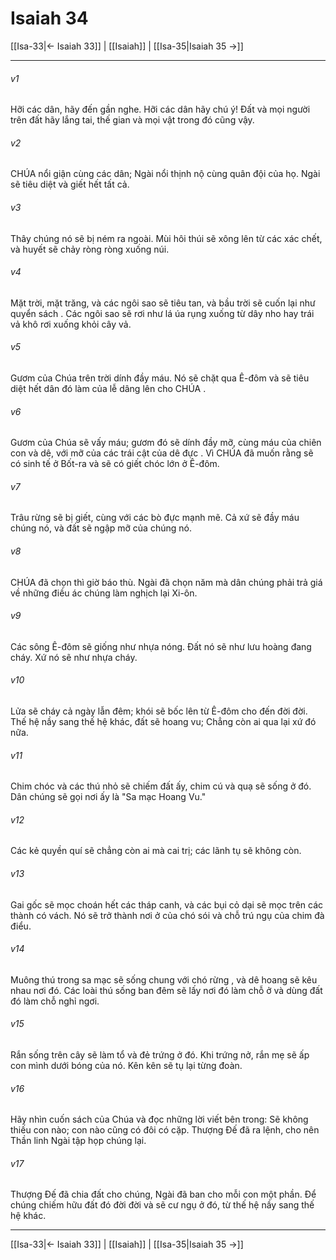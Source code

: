 # Isaiah 34

[[Isa-33|← Isaiah 33]] | [[Isaiah]] | [[Isa-35|Isaiah 35 →]]
***



###### v1 
Hỡi các dân, hãy đến gần nghe. Hỡi các dân hãy chú ý! Đất và mọi người trên đất hãy lắng tai, thế gian và mọi vật trong đó cũng vậy. 

###### v2 
CHÚA nổi giận cùng các dân; Ngài nổi thịnh nộ cùng quân đội của họ. Ngài sẽ tiêu diệt và giết hết tất cả. 

###### v3 
Thây chúng nó sẽ bị ném ra ngoài. Mùi hôi thúi sẽ xông lên từ các xác chết, và huyết sẽ chảy ròng ròng xuống núi. 

###### v4 
Mặt trời, mặt trăng, và các ngôi sao sẽ tiêu tan, và bầu trời sẽ cuốn lại như quyển sách . Các ngôi sao sẽ rơi như lá úa rụng xuống từ dây nho hay trái vả khô rơi xuống khỏi cây vả. 

###### v5 
Gươm của Chúa trên trời dính đầy máu. Nó sẽ chặt qua Ê-đôm và sẽ tiêu diệt hết dân đó làm của lễ dâng lên cho CHÚA . 

###### v6 
Gươm của Chúa sẽ vấy máu; gươm đó sẽ dính đầy mỡ, cùng máu của chiên con và dê, với mỡ của các trái cật của dê đực . Vì CHÚA đã muốn rằng sẽ có sinh tế ở Bốt-ra và sẽ có giết chóc lớn ở Ê-đôm. 

###### v7 
Trâu rừng sẽ bị giết, cùng với các bò đực mạnh mẽ. Cả xứ sẽ đầy máu chúng nó, và đất sẽ ngập mỡ của chúng nó. 

###### v8 
CHÚA đã chọn thì giờ báo thù. Ngài đã chọn năm mà dân chúng phải trả giá về những điều ác chúng làm nghịch lại Xi-ôn. 

###### v9 
Các sông Ê-đôm sẽ giống như nhựa nóng. Đất nó sẽ như lưu hoàng đang cháy. Xứ nó sẽ như nhựa cháy. 

###### v10 
Lửa sẽ cháy cả ngày lẫn đêm; khói sẽ bốc lên từ Ê-đôm cho đến đời đời. Thế hệ nầy sang thế hệ khác, đất sẽ hoang vu; Chẳng còn ai qua lại xứ đó nữa. 

###### v11 
Chim chóc và các thú nhỏ sẽ chiếm đất ấy, chim cú và quạ sẽ sống ở đó. Dân chúng sẽ gọi nơi ấy là "Sa mạc Hoang Vu." 

###### v12 
Các kẻ quyền quí sẽ chẳng còn ai mà cai trị; các lãnh tụ sẽ không còn. 

###### v13 
Gai gốc sẽ mọc choán hết các tháp canh, và các bụi cỏ dại sẽ mọc trên các thành có vách. Nó sẽ trở thành nơi ở của chó sói và chỗ trú ngụ của chim đà điểu. 

###### v14 
Muông thú trong sa mạc sẽ sống chung với chó rừng , và dê hoang sẽ kêu nhau nơi đó. Các loài thú sống ban đêm sẽ lấy nơi đó làm chỗ ở và dùng đất đó làm chỗ nghỉ ngơi. 

###### v15 
Rắn sống trên cây sẽ làm tổ và đẻ trứng ở đó. Khi trứng nở, rắn mẹ sẽ ấp con mình dưới bóng của nó. Kên kên sẽ tụ lại từng đoàn. 

###### v16 
Hãy nhìn cuốn sách của Chúa và đọc những lời viết bên trong: Sẽ không thiếu con nào; con nào cũng có đôi có cặp. Thượng Đế đã ra lệnh, cho nên Thần linh Ngài tập họp chúng lại. 

###### v17 
Thượng Đế đã chia đất cho chúng, Ngài đã ban cho mỗi con một phần. Để chúng chiếm hữu đất đó đời đời và sẽ cư ngụ ở đó, từ thế hệ nầy sang thế hệ khác.

***
[[Isa-33|← Isaiah 33]] | [[Isaiah]] | [[Isa-35|Isaiah 35 →]]
